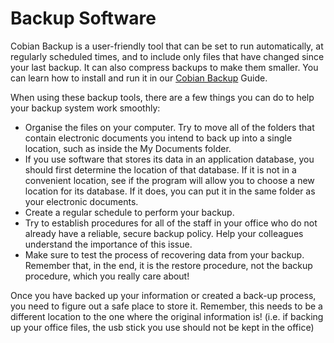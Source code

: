 [Title]: # (Backup Software)
[Difficulty]: # (Advanced)
[Order]: # (4)

# Backup Software

Cobian Backup is a user-friendly tool that can be set to run automatically, at regularly scheduled times, and to include only files that have changed since your last backup. It can also compress backups to make them smaller. You can learn how to install and run it in our [Cobian Backup](umbrella://lesson/cobian-backup) Guide.

When using these backup tools, there are a few things you can do to help your backup system work smoothly:

*   Organise the files on your computer. Try to move all of the folders that contain electronic documents you intend to back up into a single location, such as inside the My Documents folder.
*   If you use software that stores its data in an application database, you should first determine the location of that database. If it is not in a convenient location, see if the program will allow you to choose a new location for its database. If it does, you can put it in the same folder as your electronic documents.
*   Create a regular schedule to perform your backup.
*   Try to establish procedures for all of the staff in your office who do not already have a reliable, secure backup policy. Help your colleagues understand the importance of this issue.
*   Make sure to test the process of recovering data from your backup. Remember that, in the end, it is the restore procedure, not the backup procedure, which you really care about!

Once you have backed up your information or created a back-up process, you need to figure out a safe place to store it. Remember, this needs to be a different location to the one where the original information is! (i.e. if backing up your office files, the usb stick you use should not be kept in the office)